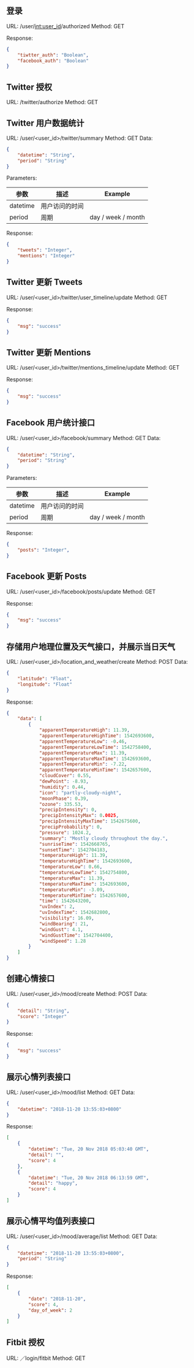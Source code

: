 ## 登录
URL: /user/<int:user_id>/authorized
Method: GET

Response:
```json
{
    "tiwtter_auth": "Boolean",
    "facebook_auth": "Boolean"
}
```

## Twitter 授权
URL: /twitter/authorize
Method: GET


## Twitter 用户数据统计

URL: /user/<user_id>/twitter/summary
Method: GET
Data:
```json
{
    "datetime": "String",
    "period": "String"
}
```
Parameters:

参数      | 描述        | Example
-------- | ----------- | -------
datetime | 用户访问的时间 |
period   | 周期 | day / week / month


Response:
```json
{
    "tweets": "Integer",
    "mentions": "Integer"
}
```

## Twitter 更新 Tweets
URL: /user/<user_id>/twitter/user_timeline/update
Method: GET

Response:
```json
{
    "msg": "success"
}
```


## Twitter 更新 Mentions
URL: /user/<user_id>/twitter/mentions_timeline/update
Method: GET

Response:
```json
{
    "msg": "success"
}
```


## Facebook 用户统计接口

URL: /user/<user_id>/facebook/summary
Method: GET
Data:
```json
{
    "datetime": "String",
    "period": "String"
}
```
Parameters:

参数      | 描述        | Example
-------- | ----------- | -------
datetime | 用户访问的时间 |
period   | 周期 | day / week / month


Response:
```json
{
    "posts": "Integer",
}
```

## Facebook 更新 Posts
URL: /user/<user_id>/facebook/posts/update
Method: GET

Response:
```json
{
    "msg": "success"
}
```

## 存储用户地理位置及天气接口，并展示当日天气
URL: /user/<user_id>/location_and_weather/create
Method: POST
Data:
```json
{
    "latitude": "Float",
    "longitude": "Float"
}
```

Response:
```json
{
    "data": [
        {
            "apparentTemperatureHigh": 11.39,
            "apparentTemperatureHighTime": 1542693600,
            "apparentTemperatureLow": -0.46,
            "apparentTemperatureLowTime": 1542758400,
            "apparentTemperatureMax": 11.39,
            "apparentTemperatureMaxTime": 1542693600,
            "apparentTemperatureMin": -7.22,
            "apparentTemperatureMinTime": 1542657600,
            "cloudCover": 0.55,
            "dewPoint": -8.93,
            "humidity": 0.44,
            "icon": "partly-cloudy-night",
            "moonPhase": 0.39,
            "ozone": 335.53,
            "precipIntensity": 0,
            "precipIntensityMax": 0.0025,
            "precipIntensityMaxTime": 1542675600,
            "precipProbability": 0,
            "pressure": 1024.2,
            "summary": "Mostly cloudy throughout the day.",
            "sunriseTime": 1542668765,
            "sunsetTime": 1542704183,
            "temperatureHigh": 11.39,
            "temperatureHighTime": 1542693600,
            "temperatureLow": 0.66,
            "temperatureLowTime": 1542754800,
            "temperatureMax": 11.39,
            "temperatureMaxTime": 1542693600,
            "temperatureMin": -3.09,
            "temperatureMinTime": 1542657600,
            "time": 1542643200,
            "uvIndex": 2,
            "uvIndexTime": 1542682800,
            "visibility": 16.09,
            "windBearing": 21,
            "windGust": 4.1,
            "windGustTime": 1542704400,
            "windSpeed": 1.28
        }
    ]
}
```


## 创建心情接口
URL: /user/<user_id>/mood/create
Method: POST
Data:

```json
{
    "detail": "String",
    "score": "Integer"
}
```

Response:

```json
{
    "msg": "success"
}
```

## 展示心情列表接口
URL: /user/<user_id>/mood/list
Method: GET
Data:
```json
{
    "datetime": "2018-11-20 13:55:03+0800"
}
```

Response:

```json
[
    {
        "datetime": "Tue, 20 Nov 2018 05:03:40 GMT",
        "detail": "",
        "score": 4
    },
    {
        "datetime": "Tue, 20 Nov 2018 06:13:59 GMT",
        "detail": "happy",
        "score": 4
    }
]
```

## 展示心情平均值列表接口
URL: /user/<user_id>/mood/average/list
Method: GET
Data:
```json
{
    "datetime": "2018-11-20 13:55:03+0800",
    "period": "String"
}
```

Response:
```json
[
    {
        "date": "2018-11-20",
        "score": 4,
        "day_of_week": 2
    }
]
```


## Fitbit 授权
URL: ／login/fitbit
Method: GET
